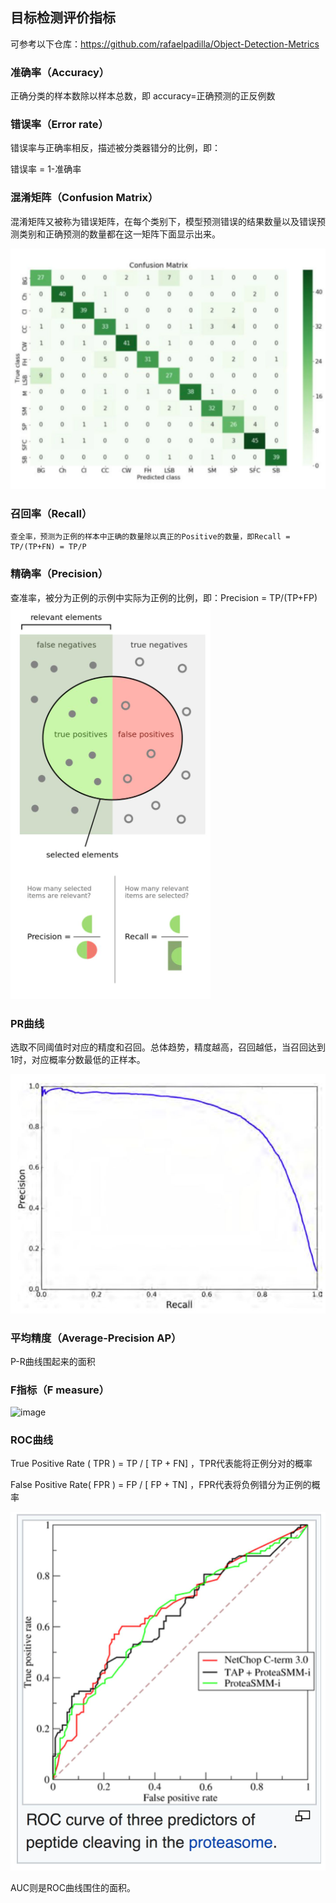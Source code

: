 ## 目标检测评价指标


可参考以下仓库：https://github.com/rafaelpadilla/Object-Detection-Metrics

### 准确率（Accuracy）

  正确分类的样本数除以样本总数，即 accuracy=正确预测的正反例数

### 错误率（Error rate）

  错误率与正确率相反，描述被分类器错分的比例，即：
    
  错误率 = 1-准确率

### 混淆矩阵（Confusion Matrix）

  混淆矩阵又被称为错误矩阵，在每个类别下，模型预测错误的结果数量以及错误预测类别和正确预测的数量都在这一矩阵下面显示出来。
    
  ![image](src/130168328-e89ee068-6726-4626-a952-c07b051c374a.jpg)

### 召回率（Recall）

    查全率，预测为正例的样本中正确的数量除以真正的Positive的数量，即Recall = TP/(TP+FN) = TP/P

### 精确率（Precision）

  查准率，被分为正例的示例中实际为正例的比例，即：Precision = TP/(TP+FP)
  ![image](src/130168701-b8da8275-5046-413e-b462-1fc63310be08.jpg)

### PR曲线

  选取不同阈值时对应的精度和召回。总体趋势，精度越高，召回越低，当召回达到1时，对应概率分数最低的正样本。
    
  ![image](src/130168796-682d5e7a-f525-4024-bdba-de80f7721f58.jpg)

### 平均精度（Average-Precision AP）

  P-R曲线围起来的面积

### F指标（F measure）

  ![image](https://user-images.githubusercontent.com/27406337/130169188-bbe0aa90-d67a-4fcf-ae41-e2aa45eb7955.png)


### ROC曲线

  True Positive Rate ( TPR ) = TP / [ TP + FN] ，TPR代表能将正例分对的概率
    
  False Positive Rate( FPR ) = FP / [ FP + TN] ，FPR代表将负例错分为正例的概率

  ![image](src/130169395-b392bdb6-9b46-4409-a266-f1c6a014acca.jpg)
    
  AUC则是ROC曲线围住的面积。